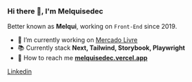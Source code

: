 ### Hi there :wave:, I'm Melquisedec

Better known as **Melqui**, working on `Front-End` since 2019.

- :beers: I’m currently working on [Mercado Livre](https://www.linkedin.com/company/mercadolivre-com/)
- :books: Currently stack **Next, Tailwind, Storybook, Playwright**
- :telescope: How to reach me **[melquisedec.vercel.app](https://melquisedec.vercel.app/)**

<a href="https://www.linkedin.com/in/melquisedecfelipe/">Linkedin</a>
